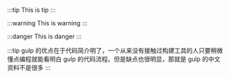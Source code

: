 :::tip
This is tip
:::

:::warning
This is warning
:::

:::danger
This is danger
:::

:::tip
gulp 的优点在于代码简介明了，一个从来没有接触过构建工具的人只要稍微懂点编程就能看明白 gulp 的代码流程。但是缺点也很明显，那就是 gulp 的中文资料不是很多
:::
